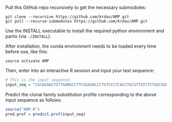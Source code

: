 Pull this GitHub repo recursively to get the necessary submodules:
```shell
git clone --recursive https://github.com/krdav/AMP.git
git pull --recurse-submodules https://github.com/krdav/AMP.git
```

Use the INSTALL executable to install the required python environment and partis (via `./INSTALL`).

After installation, the conda environment needs to be loaded every time before use, like this:
```shell
source activate AMP
```

Then, enter into an interactive R session and input your test sequence:
```R
# This is the input sequence.
input_seq = "CGCAGGACTGTTGANGCCTTCGGAGACCCTGTCCCTCACCTGCGTTGTCTCTGGCGGGTCCTTCAGTGATTACTACTGGAGCTGGATCCATCAGCCCCCAGGGAAGGGGCTGGAGTGGATTGGGGAAATCAATCATAGTGGGAGCACCAACTACAACCCGTCCCTCGAAAGTCGAGCCACCATATCAGTAGACACGTCCCAGAACAACCTCTCCCTGAAGCTGAGCTCTGTGACCGCCGCGGACTCGGCTGTGTATTACTGTGCGAGAGGCCCGACTACAATGGCTCACGACTTTGACTACTGGGGCCAGGGAACCCTGGTCACC"
```

Predict the clonal family substitution profile corresponding to the above input sequence as follows:
```R
source("AMP.R")
pred.prof = predict.prof(input_seq)
```
